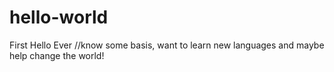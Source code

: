 # hello-world
First Hello Ever
//know some basis, want to learn new languages and maybe help change the world!
